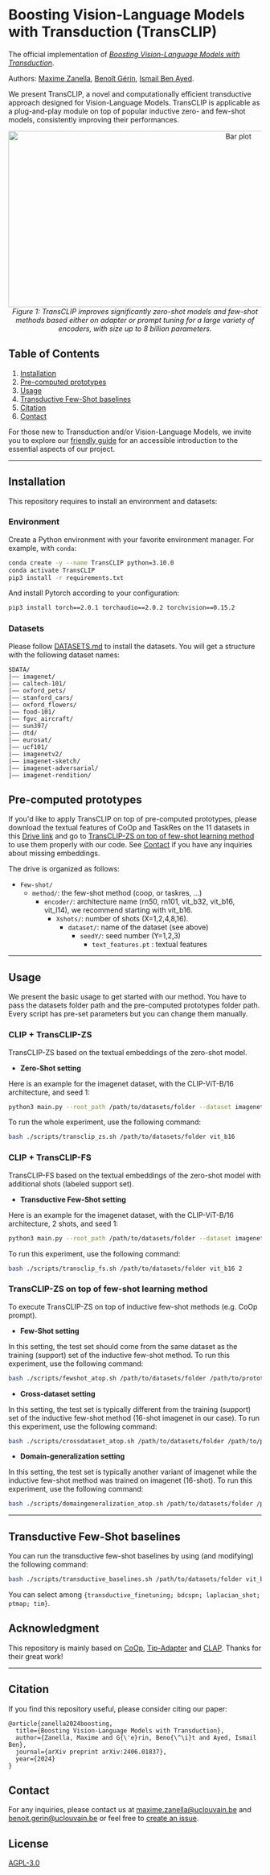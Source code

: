 # Boosting Vision-Language Models with Transduction (TransCLIP)
The official implementation of [*Boosting Vision-Language Models with Transduction*](https://arxiv.org/abs/2406.01837).

Authors:
[Maxime Zanella](https://scholar.google.com/citations?user=FIoE9YIAAAAJ&hl=fr&oi=ao),
[Benoît Gérin](https://scholar.google.com/citations?user=MgT_oMAAAAAJ&hl=fr&oi=ao),
[Ismail Ben Ayed](https://scholar.google.com/citations?user=29vyUccAAAAJ&hl=fr&oi=ao).


We present TransCLIP, a novel and computationally efficient transductive approach designed for Vision-Language Models. TransCLIP is applicable as a plug-and-play module on top of popular inductive zero- and few-shot models, consistently improving their performances.

<p align="center">
  <img src="images/bar_plot.jpg" alt="Bar plot" width="900" height="350">
  <br>
  <em>Figure 1: TransCLIP improves significantly zero-shot models and few-shot methods based either on adapter or prompt tuning for a large variety of encoders, with size up to 8 billion parameters.</em>
</p>


## Table of Contents

1. [Installation](#installation) 
2. [Pre-computed prototypes](#pre-computed-prototypes) 
3. [Usage](#usage)
4. [Transductive Few-Shot baselines](#transductive-few-shot-baselines)
5. [Citation](#citation)
6. [Contact](#contact) 

For those new to Transduction and/or Vision-Language Models, we invite you to explore our [friendly guide](GUIDE.md) for an accessible introduction to the essential aspects of our project.

---

## Installation
This repository requires to install an environment and datasets:
### Environment
Create a Python environment with your favorite environment manager. For example, with `conda`: 
```bash
conda create -y --name TransCLIP python=3.10.0
conda activate TransCLIP
pip3 install -r requirements.txt
```
And install Pytorch according to your configuration:
```bash
pip3 install torch==2.0.1 torchaudio==2.0.2 torchvision==0.15.2
```
### Datasets
Please follow [DATASETS.md](DATASETS.md) to install the datasets.
You will get a structure with the following dataset names:
```
$DATA/
|–– imagenet/
|–– caltech-101/
|–– oxford_pets/
|–– stanford_cars/
|–– oxford_flowers/
|–– food-101/
|–– fgvc_aircraft/
|–– sun397/
|–– dtd/
|–– eurosat/
|–– ucf101/
|–– imagenetv2/
|–– imagenet-sketch/
|–– imagenet-adversarial/
|–– imagenet-rendition/
```

## Pre-computed prototypes
If you'd like to apply TransCLIP on top of pre-computed prototypes, please download the textual features of CoOp and TaskRes on the 11 datasets in this [Drive link](https://uclouvain-my.sharepoint.com/:f:/g/personal/maxime_zanella_uclouvain_be/Eh8tx6h-hHxMigBcnMveB44BNhFvjXVlnawSZDVI-H1ZsQ?e=xSgeOA) and go to [TransCLIP-ZS on top of few-shot learning method](transclip-zs-on-top-of-few-shot-learning-method) to use them properly with our code. See [Contact](#contact) if you have any inquiries about missing embeddings. 

The drive is organized as follows:
- `Few-shot/` 
  - `method/`: the few-shot method (coop, or taskres, ...)
    - `encoder/`: architecture name (rn50, rn101, vit_b32, vit_b16, vit_l14), we recommend starting with vit_b16.
      - `Xshots/`: number of shots (X=1,2,4,8,16).
        - `dataset/`: name of the dataset (see above)
          - `seedY/`: seed number (Y=1,2,3)
            - `text_features.pt` : textual features


---

## Usage
We present the basic usage to get started with our method. You have to pass the datasets folder path and the pre-computed prototypes folder path. Every script has pre-set parameters but you can change them manually.

### CLIP + TransCLIP-ZS
TransCLIP-ZS based on the textual embeddings of the zero-shot model.

- **Zero-Shot setting**

Here is an example for the imagenet dataset, with the CLIP-ViT-B/16 architecture, and seed 1:
```bash
python3 main.py --root_path /path/to/datasets/folder --dataset imagenet --method TransCLIP --backbone vit_b16 --seed 1
```

To run the whole experiment, use the following command:
```bash
bash ./scripts/transclip_zs.sh /path/to/datasets/folder vit_b16
```

### CLIP + TransCLIP-FS
TransCLIP-FS based on the textual embeddings of the zero-shot model with additional shots (labeled support set).

- **Transductive Few-Shot setting**

Here is an example for the imagenet dataset, with the CLIP-ViT-B/16 architecture, 2 shots, and seed 1:
```bash
python3 main.py --root_path /path/to/datasets/folder --dataset imagenet --method TransCLIP --backbone vit_b16 --shots 2 --seed 1
```
  
To run this experiment, use the following command:
```bash
bash ./scripts/transclip_fs.sh /path/to/datasets/folder vit_b16 2
```

### TransCLIP-ZS on top of few-shot learning method
To execute TransCLIP-ZS on top of inductive few-shot methods (e.g. CoOp prompt).

- **Few-Shot setting**

In this setting, the test set should come from the same dataset as the training (support) set of the inductive few-shot method. To run this experiment, use the following command:
```bash
bash ./scripts/fewshot_atop.sh /path/to/datasets/folder /path/to/prototypes/folder vit_b16 coop 2
```

- **Cross-dataset setting**

In this setting, the test set is typically different from the training (support) set of the inductive few-shot method (16-shot imagenet in our case). To run this experiment, use the following command:
```bash
bash ./scripts/crossdataset_atop.sh /path/to/datasets/folder /path/to/prototypes/folder vit_b16 coop
```

- **Domain-generalization setting**

In this setting, the test set is typically another variant of imagenet while the inductive few-shot method was trained on imagenet (16-shot). To run this experiment, use the following command:
```bash
bash ./scripts/domaingeneralization_atop.sh /path/to/datasets/folder /path/to/prototypes/folder vit_b16 coop
```

---

## Transductive Few-Shot baselines

You can run the transductive few-shot baselines by using (and modifying) the following command:

```bash
bash ./scripts/transductive_baselines.sh /path/to/datasets/folder vit_b16 transductive_finetuning 4
```
You can select among `{transductive_finetuning; bdcspn; laplacian_shot; ptmap; tim}`.

## Acknowledgment
This repository is mainly based on [CoOp](https://github.com/KaiyangZhou/CoOp), [Tip-Adapter](https://github.com/gaopengcuhk/Tip-Adapter) and [CLAP](https://github.com/jusiro/CLAP). Thanks for their great work!

---

## Citation

If you find this repository useful, please consider citing our paper:
```
@article{zanella2024boosting,
  title={Boosting Vision-Language Models with Transduction},
  author={Zanella, Maxime and G{\'e}rin, Beno{\^\i}t and Ayed, Ismail Ben},
  journal={arXiv preprint arXiv:2406.01837},
  year={2024}
}
```


## Contact

For any inquiries, please contact us at [maxime.zanella@uclouvain.be](mailto:maxime.zanella@uclouvain.be) and [benoit.gerin@uclouvain.be](mailto:benoit.gerin@uclouvain.be) or feel free to [create an issue](https://github.com/MaxZanella/transduction-for-vlms/issues).


## License
[AGPL-3.0](https://github.com/MaxZanella/transduction-for-vlms/blob/main/LICENSE)



